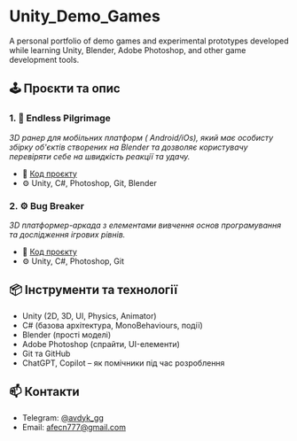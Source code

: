 # Unity_Demo_Games
A personal portfolio of demo games and experimental prototypes developed while learning Unity, Blender, Adobe Photoshop, and other game development tools.

## 🕹️ Проєкти та опис

### 1. 🏃 **Endless Pilgrimage**
*3D ранер для мобільних платформ ( Android/iOs), який має особисту збірку об'єктів створених на Blender та дозволяє користувачу перевіряти себе на швидкість реакції та удачу.*

- 📁 [Код проєкту](https://github.com/AvdikR/UnityProjects_Games/tree/main/Endless%20Piligrimage)
- ⚙️ Unity, C#, Photoshop, Git, Blender

### 2. ⚙️ **Bug Breaker**
*3D платформер-аркада з елементами вивчення основ програмування та дослідження ігрових рівнів.*

- 📁 [Код проєкту](https://github.com/AvdikR/UnityProjects_Games/tree/main/BugBreaker)
- ⚙️ Unity, C#, Photoshop, Git


## 📦 Інструменти та технології

- Unity (2D, 3D, UI, Physics, Animator)
- C# (базова архітектура, MonoBehaviours, події)
- Blender (прості моделі)
- Adobe Photoshop (спрайти, UI-елементи)
- Git та GitHub
- ChatGPT, Copilot – як помічники під час розроблення

## 📫 Контакти

- Telegram: [@avdyk_gg](https://t.me/avdyk_gg)
- Email: afecn777@gmail.com
